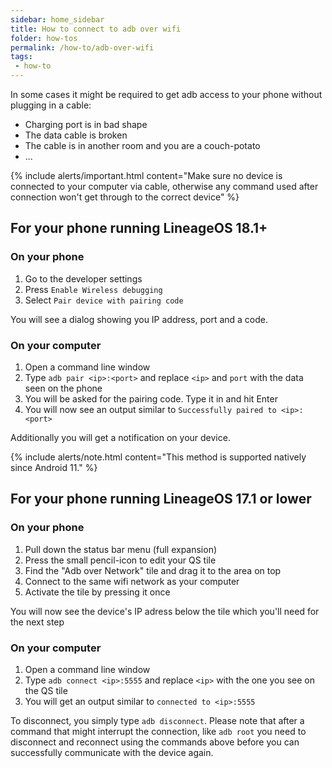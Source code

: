 ```yaml
---
sidebar: home_sidebar
title: How to connect to adb over wifi
folder: how-tos
permalink: /how-to/adb-over-wifi
tags:
 - how-to
---
```


In some cases it might be required to get adb access to your phone without plugging in a cable:
  - Charging port is in bad shape
  - The data cable is broken
  - The cable is in another room and you are a couch-potato
  - ...

{% include alerts/important.html content="Make sure no device is connected to your computer via cable,
otherwise any command used after connection won't get through to the correct device" %}


## For your phone running LineageOS 18.1+

### On your phone

1. Go to the developer settings
2. Press `Enable Wireless debugging`
3. Select `Pair device with pairing code`

You will see a dialog showing you IP address, port and a code.

### On your computer

1. Open a command line window
2. Type `adb pair <ip>:<port>` and replace `<ip>` and `port` with the data seen on the phone
3. You will be asked for the pairing code. Type it in and hit <key>Enter</key>
4. You will now see an output similar to
```Successfully paired to <ip>:<port>```

Additionally you will get a notification on your device.

{% include alerts/note.html content="This method is supported natively since Android 11." %}


## For your phone running LineageOS 17.1 or lower

### On your phone

1. Pull down the status bar menu (full expansion)
2. Press the small pencil-icon to edit your QS tile
3. Find the "Adb over Network" tile and drag it to the area on top
4. Connect to the same wifi network as your computer
5. Activate the tile by pressing it once

You will now see the device's IP adress below the tile which you'll need for the next step

### On your computer

1. Open a command line window
2. Type `adb connect <ip>:5555` and replace `<ip>` with the one you see on the QS tile
3. You will get an output similar to
```connected to <ip>:5555```

To disconnect, you simply type `adb disconnect`.
Please note that after a command that might interrupt the connection, like `adb root` you need
to disconnect and reconnect using the commands above before you can successfully communicate with
the device again.

